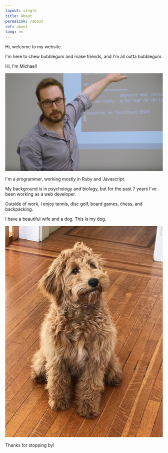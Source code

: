 ```yaml
---
layout: single
title: About
permalink: /about
ref: about
lang: en  
---
```


Hi, welcome to my website.

I'm here to chew bubblegum and make friends, and I'm all outta bubblegum.

Hi, I'm Michael!

<img src="assets/img/me-talking.png" />

I'm a programmer, working mostly in Ruby and Javascript.

My background is in psychology and biology, but for the past 7 years I've been working as a web developer.

Outside of work, I enjoy tennis, disc golf, board games, chess, and backpacking.

I have a beautiful wife and a dog.  This is my dog.

<img src="assets/img/dog.jpeg" />

Thanks for stopping by!
